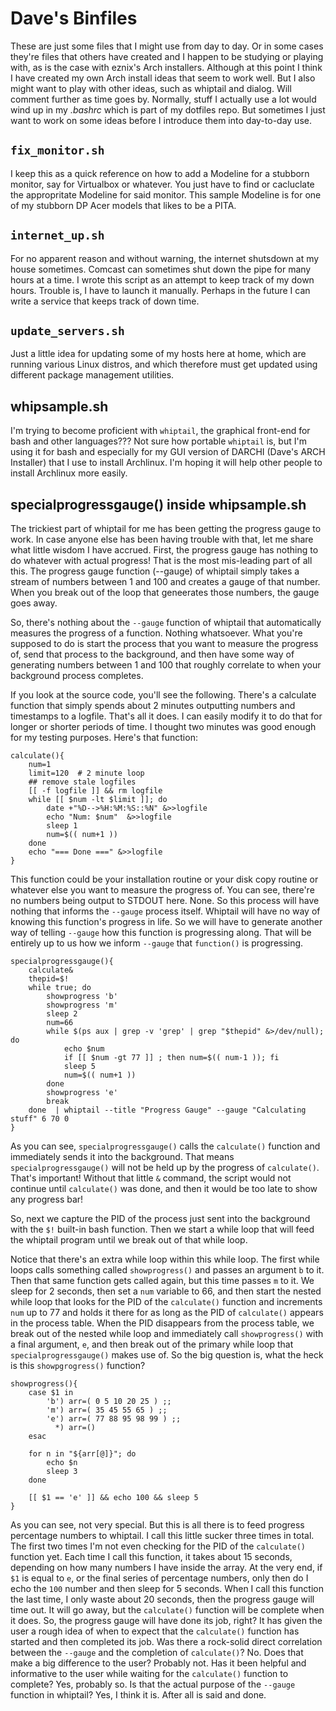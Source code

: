 # Dave's Binfiles  

These are just some files that I might use from day to day.  Or in some cases they're files
that others have created and I happen to be studying or playing with, as is the case with
eznix's Arch installers.  Although at this point I think I have created my own Arch install
ideas that seem to work well.  But I also might want to play with other ideas, such as
whiptail and dialog.  Will comment further as time goes by.  Normally, stuff I actually use a
lot would wind up in my *.bashrc* which is part of my dotfiles repo.  But sometimes I just want
to work on some ideas before I introduce them into day-to-day use.

## `fix_monitor.sh`

I keep this as a quick reference on how to add a Modeline for a stubborn monitor, say for
Virtualbox or whatever.  You just have to find or cacluclate the appropritate Modeline for
said monitor.  This sample Modeline is for one of my stubborn DP Acer models that likes to be
a PITA.

## `internet_up.sh`

For no apparent reason and without warning, the internet shutsdown at my house sometimes.
Comcast can sometimes shut down the pipe for many hours at a time.  I wrote this script as an
attempt to keep track of my down hours.  Trouble is, I have to launch it manually.  Perhaps
in the future I can write a service that keeps track of down time.

## `update_servers.sh`

Just a little idea for updating some of my hosts here at home, which are running various
Linux distros, and which therefore must get updated using different package management
utilities.

## whipsample.sh

I'm trying to become proficient with `whiptail`, the graphical front-end for bash and other
languages???  Not sure how portable `whiptail` is, but I'm using it for bash and especially 
for my GUI version of DARCHI (Dave's ARCH Installer) that I use to install Archlinux.  I'm
hoping it will help other people to install Archlinux more easily.

## specialprogressgauge() inside whipsample.sh

The trickiest part of whiptail for me has been getting the progress gauge to work.  In case
anyone else has been having trouble with that, let me share what little wisdom I have
accrued.  First, the progress gauge has nothing to do whatever with actual progress!  That is
the most mis-leading part of all this.  The progress gauge function (--gauge) of whiptail
simply takes a stream of numbers between 1 and 100 and creates a gauge of that number.  When
you break out of the loop that geneerates those numbers, the gauge goes away.

So, there's nothing about the `--gauge` function of whiptail that automatically measures the
progress of a function.  Nothing whatsoever.  What you're supposed to do is start the process
that you want to measure the progress of, send that process to the background, and then have
some way of generating numbers between 1 and 100 that roughly correlate to when your
background process completes.

If you look at the source code, you'll see the following.  There's a calculate function that
simply spends about 2 minutes outputting numbers and timestamps to a logfile.  That's all it
does.  I can easily modify it to do that for longer or shorter periods of time.  I thought
two minutes was good enough for my testing purposes.  Here's that function:

```
calculate(){
    num=1
    limit=120  # 2 minute loop
    ## remove stale logfiles
    [[ -f logfile ]] && rm logfile
    while [[ $num -lt $limit ]]; do
        date +"%D-->%H:%M:%S::%N" &>>logfile
        echo "Num: $num"  &>>logfile
        sleep 1
        num=$(( num+1 ))
    done
    echo "=== Done ===" &>>logfile
}
```

This function could be your installation routine or your disk copy routine or whatever else
you want to measure the progress of.  You can see, there're no numbers being output to STDOUT
here.  None.  So this process will have nothing that informs the `--gauge` process itself.
Whiptail will have no way of knowing this function's progress in life.  So we will have to
generate another way of telling `--gauge` how this function is progressing along.  That will
be entirely up to us how we inform `--gauge` that `function()` is progressing.

```
specialprogressgauge(){
    calculate&
    thepid=$!
    while true; do
        showprogress 'b'
        showprogress 'm'
        sleep 2
        num=66
        while $(ps aux | grep -v 'grep' | grep "$thepid" &>/dev/null); do
            echo $num 
            if [[ $num -gt 77 ]] ; then num=$(( num-1 )); fi
            sleep 5
            num=$(( num+1 ))
        done
        showprogress 'e' 
        break
    done  | whiptail --title "Progress Gauge" --gauge "Calculating stuff" 6 70 0
}

```

As you can see, `specialprogressgauge()` calls the `calculate()` function and immediately
sends it into the background.  That means `specialprogressgauge()` will not be held up by the
progress of `calculate()`.  That's important!  Without that little `&` command, the script
would not continue until `calculate()` was done, and then it would be too late to show any
progress bar!

So, next we capture the PID of the process just sent into the background with the `$!`
built-in bash function.  Then we start a while loop that will feed the whiptail program until
we break out of that while loop.

Notice that there's an extra while loop within this while loop.  The first while loops calls
something called `showprogress()` and passes an argument `b` to it.  Then that same function
gets called again, but this time passes `m` to it.  We sleep for 2 seconds, then set a `num`
variable to 66, and then start the nested while loop that looks for the PID of the
`calculate()` function and increments `num` up to 77 and holds it there for as long as the
PID of `calculate()` appears in the process table.  When the PID disappears from the process
table, we break out of the nested while loop and immediately call `showprogress()` with a
final argument, `e`, and then break out of the primary while loop that
`specialprogressgauge()` makes use of.  So the big question is, what the heck is this
`showpgrogress()` function?

```
showprogress(){
    case $1 in
        'b') arr=( 0 5 10 20 25 ) ;;
        'm') arr=( 35 45 55 65 ) ;;
        'e') arr=( 77 88 95 98 99 ) ;;
          *) arr=()
    esac

    for n in "${arr[@]}"; do
        echo $n
        sleep 3
    done

    [[ $1 == 'e' ]] && echo 100 && sleep 5
}
```

As you can see, not very special.  But this is all there is to feed progress percentage
numbers to whiptail.  I call this little sucker three times in total.  The first two times
I'm not even checking for the PID of the `calculate()` function yet.  Each time I call this
function, it takes about 15 seconds, depending on how many numbers I have inside the array.
At the very end, if `$1` is equal to `e`, or the final series of percentage numbers, only
then do I echo the `100` number and then sleep for 5 seconds.  When I call this function the
last time, I only waste about 20 seconds, then the progress gauge will time out.  It will go
away, but the `calculate()` function will be complete when it does.  So, the progress gauge
will have done its job, right?  It has given the user a rough idea of when to expect that the
`calculate()` function has started and then completed its job.  Was there a rock-solid
direct correlation between the `--gauge` and the completion of `calculate()`?  No.  Does that
make a big difference to the user?  Probably not.  Has it been helpful and informative to the
user while waiting for the `calculate()` function to complete?  Yes, probably so.  Is that
the actual purpose of the `--gauge` function in whiptail?  Yes, I think it is.  After all is
said and done.



